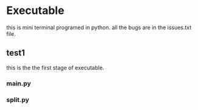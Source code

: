 # Executable
this is mini terminal programed in python.
all the bugs are in the issues.txt file.

## test1
this is the the first stage of executable.
### main.py

### split.py

